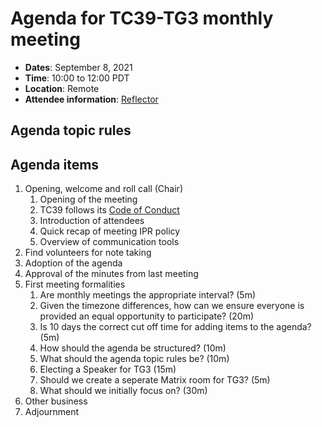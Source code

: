 # Agenda for TC39-TG3 monthly meeting

- **Dates**: September 8, 2021
- **Time**: 10:00 to 12:00 PDT
- **Location**: Remote
- **Attendee information**: [Reflector](https://github.com/tc39/Reflector/issues/398)

## Agenda topic rules

## Agenda items

1. Opening, welcome and roll call (Chair)
    1. Opening of the meeting
    1. TC39 follows its [Code of Conduct](https://tc39.github.io/code-of-conduct/)
    1. Introduction of attendees
    1. Quick recap of meeting IPR policy
    1. Overview of communication tools
1. Find volunteers for note taking
1. Adoption of the agenda
1. Approval of the minutes from last meeting
1. First meeting formalities
   1. Are monthly meetings the appropriate interval? (5m)
   1. Given the timezone differences, how can we ensure everyone is provided an equal opportunity to participate? (20m)
   1. Is 10 days the correct cut off time for adding items to the agenda? (5m)
   1. How should the agenda be structured? (10m)
   1. What should the agenda topic rules be? (10m)
   1. Electing a Speaker for TG3 (15m)
   1. Should we create a seperate Matrix room for TG3? (5m)
   1. What should we initially focus on? (30m)
1. Other business
1. Adjournment
